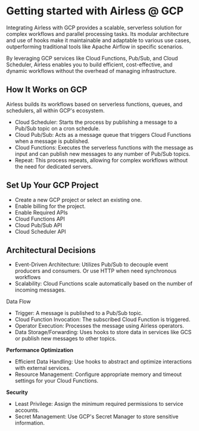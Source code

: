 # Getting started with Airless @ GCP

Integrating Airless with GCP provides a scalable, serverless solution for complex workflows and parallel processing tasks. Its modular architecture and use of hooks make it maintainable and adaptable to various use cases, outperforming traditional tools like Apache Airflow in specific scenarios.

By leveraging GCP services like Cloud Functions, Pub/Sub, and Cloud Scheduler, Airless enables you to build efficient, cost-effective, and dynamic workflows without the overhead of managing infrastructure.

## How It Works on GCP
Airless builds its workflows based on serverless functions, queues, and schedulers, all within GCP's ecosystem.

- Cloud Scheduler: Starts the process by publishing a message to a Pub/Sub topic on a cron schedule.
- Cloud Pub/Sub: Acts as a message queue that triggers Cloud Functions when a message is published.
- Cloud Functions: Executes the serverless functions with the message as input and can publish new messages to any number of Pub/Sub topics.
- Repeat: This process repeats, allowing for complex workflows without the need for dedicated servers.

## Set Up Your GCP Project

- Create a new GCP project or select an existing one.
- Enable billing for the project.
- Enable Required APIs
- Cloud Functions API
- Cloud Pub/Sub API
- Cloud Scheduler API

## Architectural Decisions
- Event-Driven Architecture: Utilizes Pub/Sub to decouple event producers and consumers. Or use HTTP when need synchronous workflows
- Scalability: Cloud Functions scale automatically based on the number of incoming messages.

Data Flow
- Trigger: A message is published to a Pub/Sub topic.
- Cloud Function Invocation: The subscribed Cloud Function is triggered.
- Operator Execution: Processes the message using Airless operators.
- Data Storage/Forwarding: Uses hooks to store data in services like GCS or publish new messages to other topics.

**Performance Optimization**
- Efficient Data Handling: Use hooks to abstract and optimize interactions with external services.
- Resource Management: Configure appropriate memory and timeout settings for your Cloud Functions.

**Security**

- Least Privilege: Assign the minimum required permissions to service accounts.
- Secret Management: Use GCP's Secret Manager to store sensitive information.
